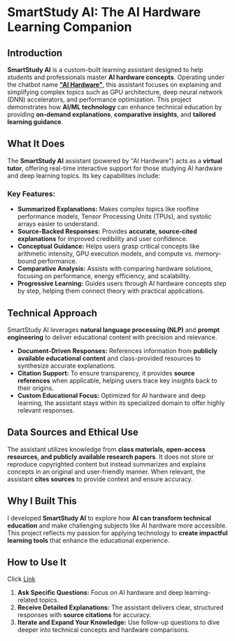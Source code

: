 # SmartStudy AI: The AI Hardware Learning Companion  
## Introduction  
**SmartStudy AI** is a custom-built learning assistant designed to help students and professionals master **AI hardware concepts**. Operating under the chatbot name [**"AI Hardware"**](https://chatgpt.com/g/g-67a4d4bacdb88191aa7dac3cabe816c1-ai-hardware), this assistant focuses on explaining and simplifying complex topics such as GPU architecture, deep neural network (DNN) accelerators, and performance optimization. This project demonstrates how **AI/ML technology** can enhance technical education by providing **on-demand explanations**, **comparative insights**, and **tailored learning guidance**.  

## What It Does  
The **SmartStudy AI** assistant (powered by "AI Hardware") acts as a **virtual tutor**, offering real-time interactive support for those studying AI hardware and deep learning topics. Its key capabilities include:  

### Key Features:
- **Summarized Explanations:** Makes complex topics like roofline performance models, Tensor Processing Units (TPUs), and systolic arrays easier to understand.  
- **Source-Backed Responses:** Provides **accurate, source-cited explanations** for improved credibility and user confidence.  
- **Conceptual Guidance:** Helps users grasp critical concepts like arithmetic intensity, GPU execution models, and compute vs. memory-bound performance.  
- **Comparative Analysis:** Assists with comparing hardware solutions, focusing on performance, energy efficiency, and scalability.  
- **Progressive Learning:** Guides users through AI hardware concepts step by step, helping them connect theory with practical applications.  

## Technical Approach  
SmartStudy AI leverages **natural language processing (NLP)** and **prompt engineering** to deliver educational content with precision and relevance.  

- **Document-Driven Responses:** References information from **publicly available educational content** and class-provided resources to synthesize accurate explanations.  
- **Citation Support:** To ensure transparency, it provides **source references** when applicable, helping users trace key insights back to their origins.  
- **Custom Educational Focus:** Optimized for AI hardware and deep learning, the assistant stays within its specialized domain to offer highly relevant responses.  

## Data Sources and Ethical Use  
The assistant utilizes knowledge from **class materials, open-access resources, and publicly available research papers**. It does not store or reproduce copyrighted content but instead summarizes and explains concepts in an original and user-friendly manner. When relevant, the assistant **cites sources** to provide context and ensure accuracy.  

## Why I Built This  
I developed **SmartStudy AI** to explore how **AI can transform technical education** and make challenging subjects like AI hardware more accessible. This project reflects my passion for applying technology to **create impactful learning tools** that enhance the educational experience.  

## How to Use It  

Click [Link](https://chatgpt.com/g/g-67a4d4bacdb88191aa7dac3cabe816c1-ai-hardware)

1. **Ask Specific Questions:** Focus on AI hardware and deep learning-related topics.  
2. **Receive Detailed Explanations:** The assistant delivers clear, structured responses with **source citations** for accuracy.  
3. **Iterate and Expand Your Knowledge:** Use follow-up questions to dive deeper into technical concepts and hardware comparisons.  

